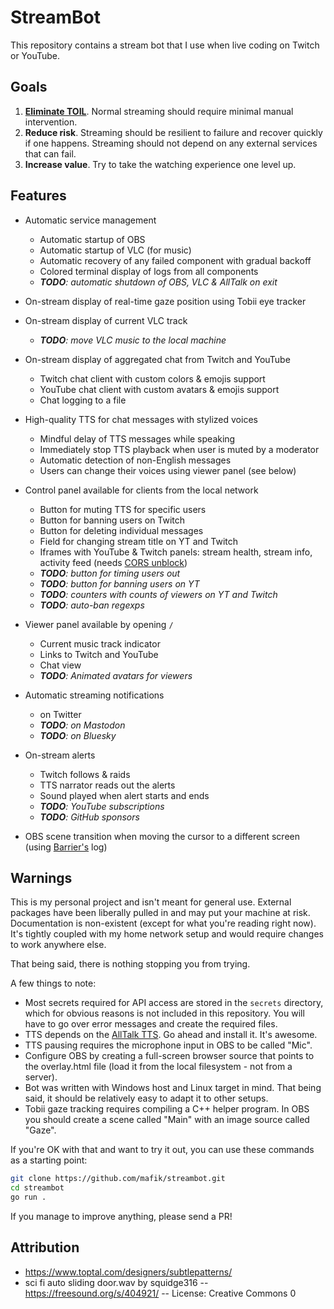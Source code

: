 # StreamBot

This repository contains a stream bot that I use when live coding on Twitch or YouTube.

## Goals

1. [**Eliminate TOIL**](https://sre.google/sre-book/eliminating-toil/). Normal streaming should require minimal manual intervention.
2. **Reduce risk**. Streaming should be resilient to failure and recover quickly if one happens. Streaming should not depend on any external services that can fail.
3. **Increase value**. Try to take the watching experience one level up.

## Features

- Automatic service management
  - Automatic startup of OBS
  - Automatic startup of VLC (for music)
  - Automatic recovery of any failed component with gradual backoff
  - Colored terminal display of logs from all components
  - ***TODO**: automatic shutdown of OBS, VLC & AllTalk on exit*
- On-stream display of real-time gaze position using Tobii eye tracker
- On-stream display of current VLC track
  - ***TODO**: move VLC music to the local machine*

- On-stream display of aggregated chat from Twitch and YouTube
  - Twitch chat client with custom colors & emojis support
  - YouTube chat client with custom avatars & emojis support
  - Chat logging to a file
- High-quality TTS for chat messages with stylized voices
  - Mindful delay of TTS messages while speaking
  - Immediately stop TTS playback when user is muted by a moderator
  - Automatic detection of non-English messages
  - Users can change their voices using viewer panel (see below)
- Control panel available for clients from the local network
  - Button for muting TTS for specific users
  - Button for banning users on Twitch
  - Button for deleting individual messages
  - Field for changing stream title on YT and Twitch
  - Iframes with YouTube & Twitch panels: stream health, stream info, activity feed (needs [CORS unblock](https://chromewebstore.google.com/detail/cors-unblock/lfhmikememgdcahcdlaciloancbhjino))
  - ***TODO**: button for timing users out*
  - ***TODO**: button for banning users on YT*
  - ***TODO**: counters with counts of viewers on YT and Twitch*
  - ***TODO**: auto-ban regexps*
- Viewer panel available by opening `/`
  - Current music track indicator
  - Links to Twitch and YouTube
  - Chat view
  - ***TODO**: Animated avatars for viewers*
- Automatic streaming notifications
  - on Twitter
  - ***TODO**: on Mastodon*
  - ***TODO**: on Bluesky*
- On-stream alerts
  - Twitch follows & raids
  - TTS narrator reads out the alerts
  - Sound played when alert starts and ends
  - ***TODO**: YouTube subscriptions*
  - ***TODO**: GitHub sponsors*
- OBS scene transition when moving the cursor to a different screen (using [Barrier's](https://github.com/debauchee/barrier) log)

## Warnings

This is my personal project and isn't meant for general use. External packages have been liberally pulled in and may put your machine at risk. Documentation is non-existent (except for what you're reading right now). It's tightly coupled with my home network setup and would require changes to work anywhere else.

That being said, there is nothing stopping you from trying.

A few things to note:

- Most secrets required for API access are stored in the `secrets` directory, which for obvious reasons is not included in this repository. You will have to go over error messages and create the required files.
- TTS depends on the [AllTalk TTS](https://github.com/erew123/alltalk_tts). Go ahead and install it. It's awesome.
- TTS pausing requires the microphone input in OBS to be called "Mic".
- Configure OBS by creating a full-screen browser source that points to the overlay.html file (load it from the local filesystem - not from a server).
- Bot was written with Windows host and Linux target in mind. That being said, it should be relatively easy to adapt it to other setups.
- Tobii gaze tracking requires compiling a C++ helper program. In OBS you should create a scene called "Main" with an image source called "Gaze".

If you're OK with that and want to try it out, you can use these commands as a starting point:

```bash
git clone https://github.com/mafik/streambot.git
cd streambot
go run .
```

If you manage to improve anything, please send a PR!

## Attribution

- https://www.toptal.com/designers/subtlepatterns/
- sci fi auto sliding door.wav by squidge316 -- https://freesound.org/s/404921/ -- License: Creative Commons 0